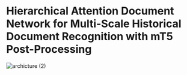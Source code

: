 # Hierarchical Attention Document Network for Multi-Scale Historical Document Recognition with mT5 Post-Processing

![archicture (2)](https://github.com/user-attachments/assets/d675261a-2a33-445c-98b8-4f748cda6e00)
